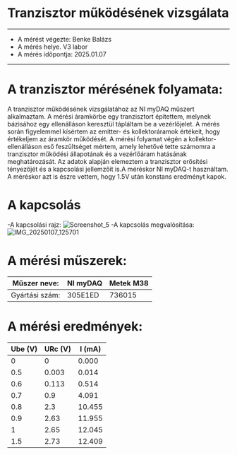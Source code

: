 # Tranzisztor működésének vizsgálata
---
 - A mérést végezte: Benke Balázs
 - A mérés helye. V3 labor
 - A mérés időpontja: 2025.01.07
---
# A tranzisztor mérésének folyamata:
A tranzisztor működésének vizsgálatához az NI myDAQ műszert alkalmaztam. A mérési áramkörbe egy tranzisztort építettem, melynek bázisához egy ellenálláson keresztül tápláltam be a vezérlőjelet. A mérés során figyelemmel kísértem az emitter- és kollektoráramok értékeit, hogy értékeljem az áramkör működését. A mérési folyamat végén a kollektor-ellenálláson eső feszültséget mértem, amely lehetővé tette számomra a tranzisztor működési állapotának és a vezérlőáram hatásának meghatározását. Az adatok alapján elemeztem a tranzisztor erősítési tényezőjét és a kapcsolási jellemzőit is.A méréskor NI myDAQ-t használtam. A méréskor azt is észre vettem, hogy 1.5V után konstans eredményt kapok.

# A kapcsolás
-A kapcsolási rajz:
![Screenshot_5](https://github.com/user-attachments/assets/8f14f7e9-3a73-4738-9e68-97ffeb64a8f5)
-A kapcsolás megvalósítása:
![IMG_20250107_125701](https://github.com/user-attachments/assets/ecd65e28-8caa-43b5-8823-1bfd6f86ff90)


# A mérési műszerek:
| Műszer neve: | NI myDAQ | Metek M38 |
|---------|----------|----------|
| Gyártási szám: | 305E1ED | 736015 | 

# A mérési eredmények:
| Ube (V) | URc (V)  | I (mA)   |
|---------|----------|----------|
| 0       | 0        | 0.000    |
| 0.5     | 0.003    | 0.014    |
| 0.6     | 0.113    | 0.514    |
| 0.7     | 0.9      | 4.091    |
| 0.8     | 2.3      | 10.455   |
| 0.9     | 2.63     | 11.955   |
| 1       | 2.65     | 12.045   |
| 1.5     | 2.73     | 12.409   |

